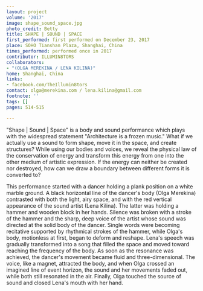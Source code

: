```yaml
---
layout: project
volume: '2017'
image: shape_sound_space.jpg
photo_credit: Betty
title: SHAPE | SOUND | SPACE
first_performed: first performed on December 23, 2017
place: SOHO Tianshan Plaza, Shanghai, China
times_performed: performed once in 2017
contributor: ILLUMIN8TORS
collaborators:
- "(OLGA MEREKINA / LENA KILINA)"
home: Shanghai, China
links:
- facebook.com/TheIllumin8tors
contact: olga@merekina.com / lena.kilina@gmail.com
footnote: ''
tags: []
pages: 514-515

---
```


"Shape \| Sound \| Space" is a body and sound performance which plays with the widespread statement "Architecture is a frozen music." What if we actually use a sound to form shape, move it in the space, and create structures? While using our bodies and voices, we reveal the physical law of the conservation of energy and transform this energy from one into the other medium of artistic expression. If the energy can neither be created nor destroyed, how can we draw a boundary between different forms it is converted to?

This performance started with a dancer holding a plank position on a white marble ground. A black horizontal line of the dancer's body (Olga Merekina) contrasted with both the light, airy space, and with the red vertical appearance of the sound artist (Lena Kilina). The latter was holding a hammer and wooden block in her hands. Silence was broken with a stroke of the hammer and the sharp, deep voice of the artist whose sound was directed at the solid body of the dancer. Single words were becoming recitative supported by rhythmical strokes of the hammer, while Olga's body, motionless at first, began to deform and reshape. Lena's speech was gradually transformed into a song that filled the space and moved toward reaching the frequency of the body. As soon as the resonance was achieved, the dancer's movement became fluid and three-dimensional. The voice, like a magnet, attracted the body, and when Olga crossed an imagined line of event horizon, the sound and her movements faded out, while both still resonated in the air. Finally, Olga touched the source of sound and closed Lena's mouth with her hand.
